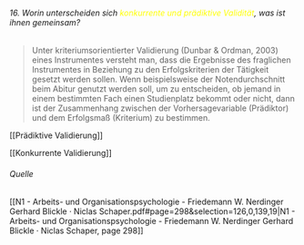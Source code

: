 ###### 16. Worin unterscheiden sich <span style="color:#ffff00">konkurrente und prädiktive Validität</span>, was ist ihnen gemeinsam?

> Unter kriteriumsorientierter Validierung (Dunbar & Ordman, 2003) eines Instrumentes versteht man, dass die Ergebnisse des fraglichen Instrumentes in Beziehung zu den Erfolgskriterien der Tätigkeit gesetzt werden sollen. Wenn beispielsweise der Notendurchschnitt beim Abitur genutzt werden soll, um zu entscheiden, ob jemand in einem bestimmten Fach einen Studienplatz bekommt oder nicht, dann ist der Zusammenhang zwischen der Vorhersagevariable (Prädiktor) und dem Erfolgsmaß (Kriterium) zu bestimmen.



[[Prädiktive Validierung]]

[[Konkurrente Validierung]]

###### Quelle

[[N1 - Arbeits- und Organisationspsychologie - Friedemann W. Nerdinger Gerhard Blickle · Niclas Schaper.pdf#page=298&selection=126,0,139,19|N1 - Arbeits- und Organisationspsychologie - Friedemann W. Nerdinger Gerhard Blickle · Niclas Schaper, page 298]]